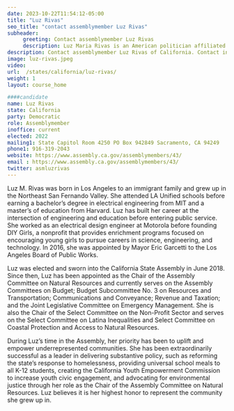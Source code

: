 ```yaml
---
date: 2023-10-22T11:54:12-05:00
title: "Luz Rivas"
seo_title: "contact assemblymember Luz Rivas"
subheader:
     greeting: Contact assemblymember Luz Rivas
     description: Luz Maria Rivas is an American politician affiliated with the Democratic Party, representing the state of California. She serves in the California State Assembly for California's 39th State Assembly district, encompassing areas such as San Fernando, Sylmar, and Pacoima.
description: Contact assemblymember Luz Rivas of California. Contact information for Luz Rivas includes email address, phone number, and mailing address.
image: luz-rivas.jpeg
video:
url:  /states/california/luz-rivas/
weight: 1
layout: course_home

####candidate
name: Luz Rivas
state: California
party: Democratic
role: Assemblymember
inoffice: current
elected: 2022
mailing1: State Capitol Room 4250 PO Box 942849 Sacramento, CA 94249
phone1: 916-319-2043
website: https://www.assembly.ca.gov/assemblymembers/43/
email : https://www.assembly.ca.gov/assemblymembers/43/
twitter: asmluzrivas
---
```


Luz M. Rivas was born in Los Angeles to an immigrant family and grew up in the Northeast San Fernando Valley. She attended LA Unified schools before earning a bachelor’s degree in electrical engineering from MIT and a master’s of education from Harvard. Luz has built her career at the intersection of engineering and education before entering public service. She worked as an electrical design engineer at Motorola before founding DIY Girls, a nonprofit that provides enrichment programs focused on encouraging young girls to pursue careers in science, engineering, and technology. In 2016, she was appointed by Mayor Eric Garcetti to the Los Angeles Board of Public Works.

Luz was elected and sworn into the California State Assembly in June 2018. Since then, Luz has been appointed as the Chair of the Assembly Committee on Natural Resources and currently serves on the Assembly Committees on Budget; Budget Subcommittee No. 3 on Resources and Transportation; Communications and Conveyance; Revenue and Taxation; and the Joint Legislative Committee on Emergency Management. She is also the Chair of the Select Committee on the Non-Profit Sector and serves on the Select Committee on Latina Inequalities and Select Committee on Coastal Protection and Access to Natural Resources.

During Luz’s time in the Assembly, her priority has been to uplift and empower underrepresented communities. She has been extraordinarily successful as a leader in delivering substantive policy, such as reforming the state’s response to homelessness, providing universal school meals to all K-12 students, creating the California Youth Empowerment Commission to increase youth civic engagement, and advocating for environmental justice through her role as the Chair of the Assembly Committee on Natural Resources. Luz believes it is her highest honor to represent the community she grew up in.
